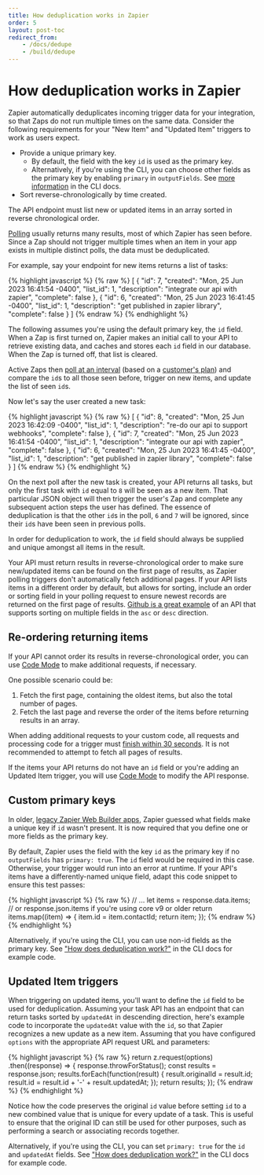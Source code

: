 ```yaml
---
title: How deduplication works in Zapier
order: 5
layout: post-toc
redirect_from: 
    - /docs/dedupe
    - /build/dedupe
---
```


# How deduplication works in Zapier

Zapier automatically deduplicates incoming trigger data for your integration, so that Zaps do not run multiple times on the same data. Consider the following requirements for your "New Item" and "Updated Item" triggers to work as users expect. 

- Provide a unique primary key.
  - By default, the field with the key `id` is used as the primary key.
  - Alternatively, if you're using the CLI, you can choose other fields as the primary key by enabling `primary` in `outputFields`. See [more information](https://github.com/zapier/zapier-platform/blob/main/packages/cli/README.md#how-does-deduplication-work) in the CLI docs.
- Sort reverse-chronologically by time created.

The API endpoint must list new or updated items in an array sorted in reverse chronological order.

[Polling](https://platform.zapier.com/build/trigger) usually returns many results, most of which Zapier has seen before. Since a Zap should not trigger multiple times when an item in your app exists in multiple distinct polls, the data must be deduplicated. 

For example, say your endpoint for new items returns a list of tasks:

{% highlight javascript %}
{% raw %}
[
  {
    "id": 7,
    "created": "Mon, 25 Jun 2023 16:41:54 -0400",
    "list_id": 1,
    "description": "integrate our api with zapier",
    "complete": false
  },
  {
    "id": 6,
    "created": "Mon, 25 Jun 2023 16:41:45 -0400",
    "list_id": 1,
    "description": "get published in zapier library",
    "complete": false
  }
]
{% endraw %}
{% endhighlight %}

The following assumes you're using the default primary key, the `id` field. When a Zap is first turned on, Zapier makes an initial call to your API to retrieve existing data, and caches and stores each `id` field in our database. When the Zap is turned off, that list is cleared.

Active Zaps then [poll at an interval](https://help.zapier.com/hc/en-us/articles/8496181725453#01H8C8M008GXFT36C42W1157P0) (based on a [customer's plan](https://zapier.com/pricing)) and compare the `id`s to all those seen before, trigger on new items, and update the list of seen `id`s.  

Now let's say the user created a new task:

{% highlight javascript %}
{% raw %}
[
  {
    "id": 8,
    "created": "Mon, 25 Jun 2023 16:42:09 -0400",
    "list_id": 1,
    "description": "re-do our api to support webhooks",
    "complete": false
  },
  {
    "id": 7,
    "created": "Mon, 25 Jun 2023 16:41:54 -0400",
    "list_id": 1,
    "description": "integrate our api with zapier",
    "complete": false
  },
  {
    "id": 6,
    "created": "Mon, 25 Jun 2023 16:41:45 -0400",
    "list_id": 1,
    "description": "get published in zapier library",
    "complete": false
  }
]
{% endraw %}
{% endhighlight %}

On the next poll after the new task is created, your API returns all tasks, but only the first task with `id` equal to `8` will be seen as a new item. That particular JSON object will then trigger the user's Zap and complete any subsequent action steps the user has defined. The essence of deduplication is that the other `id`s in the poll, `6` and `7` will be ignored, since their `id`s have been seen in previous polls. 

In order for deduplication to work, the `id` field should always be supplied and unique amongst all items in the result. 

Your API must return results in reverse-chronological order to make sure new/updated items can be found on the first page of results, as Zapier polling triggers don't automatically fetch additional pages. If your API lists items in a different order by default, but allows for sorting, include an order or sorting field in your polling request to ensure newest records are returned on the first page of results. [Github is a great example](https://docs.github.com/en/rest/issues/issues?apiVersion=2022-11-28#list-repository-issues) of an API that supports sorting on multiple fields in the `asc` or `desc` direction.

## Re-ordering returning items 

If your API cannot order its results in reverse-chronological order, you can use [Code Mode](https://platform.zapier.com/build/code-mode) to make additional requests, if necessary.

One possible scenario could be:

1. Fetch the first page, containing the oldest items, but also the total number of pages.
2. Fetch the last page and reverse the order of the items before returning results in an array.

When adding additional requests to your custom code, all requests and processing code for a trigger must [finish within 30 seconds](https://platform.zapier.com/build/operating-constraints#timeouts-triggers). It is not recommended to attempt to fetch all pages of results.

If the items your API returns do not have an `id` field or you're adding an Updated Item trigger, you will use [Code Mode](https://platform.zapier.com/build/code-mode) to modify the API response.

## Custom primary keys

In older, [legacy Zapier Web Builder apps](https://platform.zapier.com/manage/versions-legacy), Zapier guessed what fields make a unique key if `id` wasn't present. It is now required that you define one or more fields as the primary key.

By default, Zapier uses the field with the key `id` as the primary key if no `outputFields` has `primary: true`. The `id` field would be required in this case. Otherwise, your trigger would run into an error at runtime. If your API's items have a differently-named unique field, adapt this code snippet to ensure this test passes:

{% highlight javascript %}
{% raw %}
// ...
let items = response.data.items; // or response.json.items if you're using core v9 or older
return items.map((item) => {
  item.id = item.contactId;
  return item;
});
{% endraw %}
{% endhighlight %}

Alternatively, if you're using the CLI, you can use non-id fields as the primary key. See ["How does deduplication work?"](https://github.com/zapier/zapier-platform/blob/main/packages/cli/README.md#how-does-deduplication-work) in the CLI docs for example code.

## Updated Item triggers

When triggering on updated items, you'll want to define the `id` field to be used for deduplication. Assuming your task API has an endpoint that can return tasks sorted by `updatedAt` in descending direction, here's example code to incorporate the `updatedAt` value with the `id`, so that Zapier recognizes a new update as a new item. Assuming that you have configured `options` with the appropriate API request URL and parameters:

{% highlight javascript %}
{% raw %}
return z.request(options)
  .then((response) => {
    response.throwForStatus();
    const results = response.json;
    results.forEach(function(result) {
      result.originalId = result.id;
      result.id = result.id + '-' + result.updatedAt;
    });
    return results;
  });
{% endraw %}
{% endhighlight %}

Notice how the code preserves the original `id` value before setting `id` to a new combined value that is unique for every update of a task. This is useful to ensure that the original ID can still be used for other purposes, such as performing a search or associating records together.

Alternatively, if you're using the CLI, you can set `primary: true` for the `id` and `updatedAt` fields. See ["How does deduplication work?"](https://github.com/zapier/zapier-platform/blob/main/packages/cli/README.md#how-does-deduplication-work) in the CLI docs for example code.
